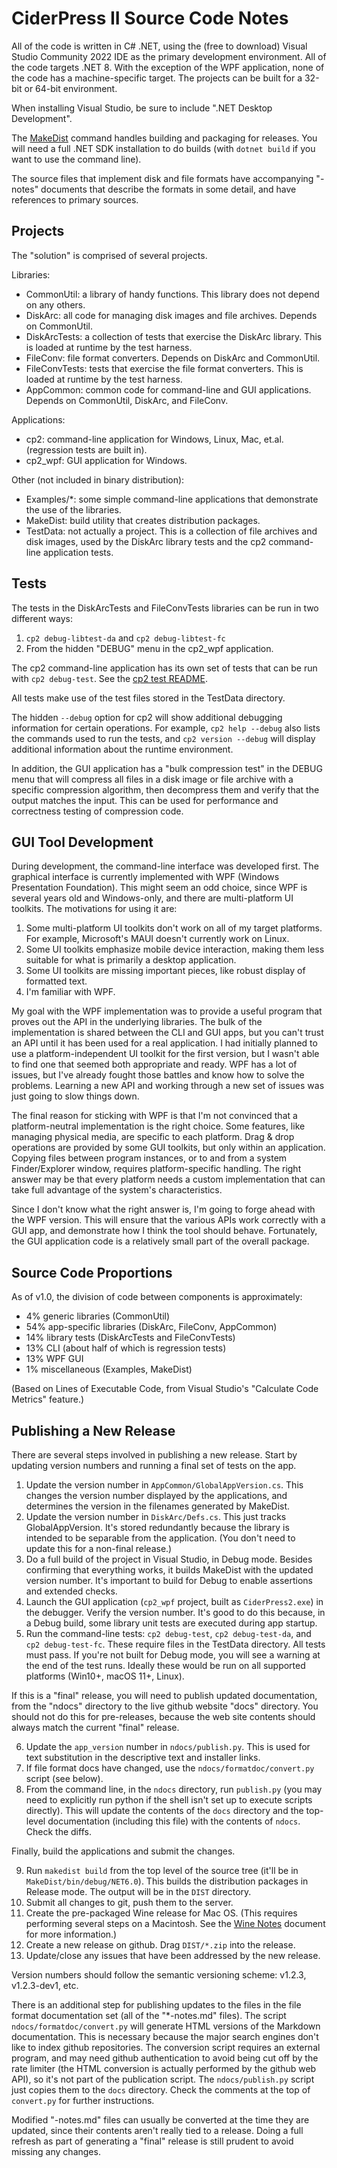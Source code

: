 # CiderPress II Source Code Notes #

All of the code is written in C# .NET, using the (free to download) Visual
Studio Community 2022 IDE as the primary development environment.  All of
the code targets .NET 8.  With the exception of the WPF application,
none of the code has a machine-specific target.  The projects can be built
for a 32-bit or 64-bit environment.

When installing Visual Studio, be sure to include ".NET Desktop Development".

The [MakeDist](MakeDist/README.md) command handles building and packaging for
releases.  You will need a full .NET SDK installation to do builds (with
`dotnet build` if you want to use the command line).

The source files that implement disk and file formats have accompanying
"-notes" documents that describe the formats in some detail, and have
references to primary sources.

## Projects ##

The "solution" is comprised of several projects.

Libraries:

 - CommonUtil: a library of handy functions.  This library does not depend
   on any others.
 - DiskArc: all code for managing disk images and file archives.  Depends
   on CommonUtil.
 - DiskArcTests: a collection of tests that exercise the DiskArc library.
   This is loaded at runtime by the test harness.
 - FileConv: file format converters.  Depends on DiskArc and CommonUtil.
 - FileConvTests: tests that exercise the file format converters.  This is
   loaded at runtime by the test harness.
 - AppCommon: common code for command-line and GUI applications.  Depends
   on CommonUtil, DiskArc, and FileConv.

Applications:

 - cp2: command-line application for Windows, Linux, Mac, et.al. (regression
   tests are built in).
 - cp2_wpf: GUI application for Windows.

Other (not included in binary distribution):

 - Examples/*: some simple command-line applications that demonstrate
   the use of the libraries.
 - MakeDist: build utility that creates distribution packages.
 - TestData: not actually a project.  This is a collection of file archives
   and disk images, used by the DiskArc library tests and the cp2
   command-line application tests.

## Tests ##

The tests in the DiskArcTests and FileConvTests libraries can be run in two
different ways:

 1. `cp2 debug-libtest-da` and `cp2 debug-libtest-fc`
 2. From the hidden "DEBUG" menu in the cp2_wpf application.

The cp2 command-line application has its own set of tests that can be run with
`cp2 debug-test`.  See the [cp2 test README](cp2/Tests/README.md).

All tests make use of the test files stored in the TestData directory.

The hidden `--debug` option for cp2 will show additional debugging information
for certain operations.  For example, `cp2 help --debug` also lists the
commands used to run the tests, and `cp2 version --debug` will display
additional information about the runtime environment.

In addition, the GUI application has a "bulk compression test" in the DEBUG
menu that will compress all files in a disk image or file archive with a
specific compression algorithm, then decompress them and verify that the output
matches the input.  This can be used for performance and correctness testing
of compression code.

## GUI Tool Development ##

During development, the command-line interface was developed first.  The
graphical interface is currently implemented with WPF (Windows Presentation
Foundation).  This might seem an odd choice, since WPF is several years old
and Windows-only, and there are multi-platform UI toolkits.  The motivations
for using it are:

 1. Some multi-platform UI toolkits don't work on all of my target platforms.
    For example, Microsoft's MAUI doesn't currently work on Linux.
 2. Some UI toolkits emphasize mobile device interaction, making them less
    suitable for what is primarily a desktop application.
 3. Some UI toolkits are missing important pieces, like robust display of
    formatted text.
 4. I'm familiar with WPF.

My goal with the WPF implementation was to provide a useful program that
proves out the API in the underlying libraries.  The bulk of the
implementation is shared between the CLI and GUI apps, but you can't trust an
API until it has been used for a real application.  I had initially planned to
use a platform-independent UI toolkit for the first version, but I wasn't able
to find one that seemed both appropriate and ready.  WPF has a lot of issues,
but I've already fought those battles and know how to solve the problems.
Learning a new API and working through a new set of issues was just going to
slow things down.

The final reason for sticking with WPF is that I'm not convinced that a
platform-neutral implementation is the right choice.  Some features, like
managing physical media, are specific to each platform.  Drag & drop
operations are provided by some GUI toolkits, but only within an application.
Copying files between program instances, or to and from a system
Finder/Explorer window, requires platform-specific handling.  The right answer
may be that every platform needs a custom implementation that can take full
advantage of the system's characteristics.

Since I don't know what the right answer is, I'm going to forge ahead with the
WPF version.  This will ensure that the various APIs work correctly with a GUI
app, and demonstrate how I think the tool should behave.  Fortunately, the GUI
application code is a relatively small part of the overall package.

## Source Code Proportions ##

As of v1.0, the division of code between components is approximately:

 - 4% generic libraries (CommonUtil)
 - 54% app-specific libraries (DiskArc, FileConv, AppCommon)
 - 14% library tests (DiskArcTests and FileConvTests)
 - 13% CLI (about half of which is regression tests)
 - 13% WPF GUI
 - 1% miscellaneous (Examples, MakeDist)

(Based on Lines of Executable Code, from Visual Studio's "Calculate Code
Metrics" feature.)

## Publishing a New Release ##

There are several steps involved in publishing a new release.  Start by
updating version numbers and running a final set of tests on the app.

 1. Update the version number in `AppCommon/GlobalAppVersion.cs`.  This
    changes the version number displayed by the applications, and
    determines the version in the filenames generated by MakeDist.
 2. Update the version number in `DiskArc/Defs.cs`.  This just tracks
    GlobalAppVersion.  It's stored redundantly because the library is
    intended to be separable from the application.  (You don't need to
    update this for a non-final release.)
 3. Do a full build of the project in Visual Studio, in Debug mode.  Besides
    confirming that everything works, it builds MakeDist with the updated
    version number.  It's important to build for Debug to enable assertions
    and extended checks.
 4. Launch the GUI application (`cp2_wpf` project, built as `CiderPress2.exe`)
    in the debugger.  Verify the version number.  It's good to do this
    because, in a Debug build, some library unit tests are executed during
    app startup.
 5. Run the command-line tests: `cp2 debug-test`, `cp2 debug-test-da`,
    and `cp2 debug-test-fc`.  These require files in the TestData directory.
    All tests must pass.  If you're not built for Debug mode, you will see
    a warning at the end of the test runs.  Ideally these would be run on
    all supported platforms (Win10+, macOS 11+, Linux).

If this is a "final" release, you will need to publish updated documentation,
from the "ndocs" directory to the live github website "docs" directory.  You
should not do this for pre-releases, because the web site contents should
always match the current "final" release.

 6. Update the `app_version` number in `ndocs/publish.py`.  This is used
    for text substitution in the descriptive text and installer links.
 7. If file format docs have changed, use the `ndocs/formatdoc/convert.py`
    script (see below).
 8. From the command line, in the `ndocs` directory, run `publish.py`
    (you may need to explicitly run python if the shell isn't set up to
    execute scripts directly).  This will update the contents of the `docs`
    directory and the top-level documentation (including this file) with the
    contents of `ndocs`.  Check the diffs.

Finally, build the applications and submit the changes.

 9. Run `makedist build` from the top level of the source tree (it'll be in
    `MakeDist/bin/debug/NET6.0`).  This builds the distribution packages
    in Release mode.  The output will be in the `DIST` directory.
 10. Submit all changes to git, push them to the server.
 11. Create the pre-packaged Wine release for Mac OS.  (This requires
     performing several steps on a Macintosh.  See the
     [Wine Notes](WineNotes.md) document for more information.)
 12. Create a new release on github.  Drag `DIST/*.zip` into the release.
 13. Update/close any issues that have been addressed by the new release.

Version numbers should follow the semantic versioning scheme: v1.2.3,
v1.2.3-dev1, etc.

There is an additional step for publishing updates to the files in the file
format documentation set (all of the "*-notes.md" files).  The script
`ndocs/formatdoc/convert.py` will generate HTML versions of the Markdown
documentation.  This is necessary because the major search engines don't like
to index github repositories.  The conversion script requires an external
program, and may need github authentication to avoid being cut off by the
rate limiter (the HTML conversion is actually performed by the github web
API), so it's not part of the publication script. The `ndocs/publish.py`
script just copies them to the `docs` directory.  Check the comments at the
top of `convert.py` for further instructions.

Modified "-notes.md" files can usually be converted at the time they are
updated, since their contents aren't really tied to a release.  Doing a full
refresh as part of generating a "final" release is still prudent to avoid
missing any changes.
